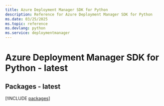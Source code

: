 ```yaml
---
title: Azure Deployment Manager SDK for Python
description: Reference for Azure Deployment Manager SDK for Python
ms.date: 03/25/2025
ms.topic: reference
ms.devlang: python
ms.service: deploymentmanager
---
```

# Azure Deployment Manager SDK for Python - latest
## Packages - latest
[!INCLUDE [packages](deployment-manager-index.md)]